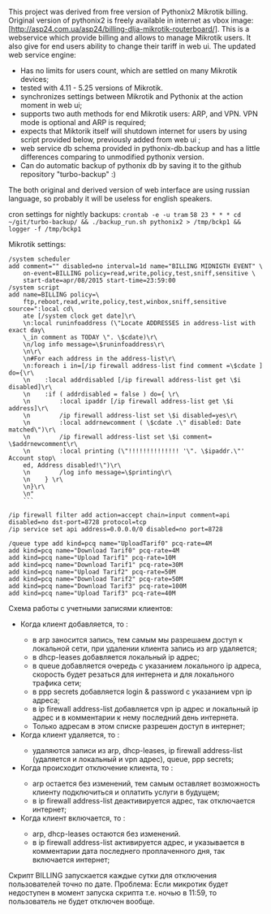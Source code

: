 This project was derived from free version of Pythonix2 Mikrotik billing. Original version of pythonix2 is freely available in internet as vbox image: 
[http://asp24.com.ua/asp24/billing-dlja-mikrotik-routerboard/].
This is a webservice which provide billing and allows to manage Mikrotik users. It also give for end users ability to change their tariff in web ui.
The updated web service engine:
* Has no limits for users count, which are settled on many Mikrotik devices; 
* tested with 4.11 - 5.25 versions of Mikrotik.
* synchronizes settings between Mikrotik and Pythonix at the action moment in web ui;
* supports two auth methods for end Mikrotik users: ARP, and VPN. VPN mode is optional and ARP is required;
* expects that Miktorik itself will shutdown internet for users by using script provided below, previously added from web ui ;
* web service db schema provided in pythonix-db.backup and has a little differences comparing to unmodified pythonix version.
* Can do automatic backup of pythonix db by saving it to the github repository "turbo-backup"  :)


The both original and derived version of web interface are using russian language, so probably it will be useless for english speakers.

cron settings for nightly backups:
```crontab -e -u tram```
```58 23 * * * cd ~/git/turbo-backup/ && ./backup_run.sh pythonix2 > /tmp/bckp1 && logger -f /tmp/bckp1```

Mikrotik settings:
```
/system scheduler
add comment="" disabled=no interval=1d name="BILLING MIDNIGTH EVENT" \
    on-event=BILLING policy=read,write,policy,test,sniff,sensitive \
    start-date=apr/08/2015 start-time=23:59:00
/system script
add name=BILLING policy=\
    ftp,reboot,read,write,policy,test,winbox,sniff,sensitive source=":local cd\
    ate [/system clock get date]\r\
    \n:local runinfoaddress (\"Locate ADDRESSES in address-list with exact day\
    \_in comment as TODAY \". \$cdate)\r\
    \n/log info message=\$runinfoaddress\r\
    \n\r\
    \n#For each address in the address-list\r\
    \n:foreach i in=[/ip firewall address-list find comment =\$cdate ] do={\r\
    \n    :local addrdisabled [/ip firewall address-list get \$i disabled]\r\
    \n    :if ( addrdisabled = false ) do={ \r\
    \n        :local ipaddr [/ip firewall address-list get \$i address]\r\
    \n        /ip firewall address-list set \$i disabled=yes\r\
    \n        :local addrnewcomment ( \$cdate .\" disabled: Date matched\")\r\
    \n        /ip firewall address-list set \$i comment= \$addrnewcomment\r\
    \n        :local printing (\"!!!!!!!!!!!!!! '\". \$ipaddr.\"' Account stop\
    ed, Address disabled!\")\r\
    \n        /log info message=\$printing\r\
    \n    } \r\
    \n}\r\
    \n"
    ```

/ip firewall filter add action=accept chain=input comment=api disabled=no dst-port=8728 protocol=tcp
/ip service set api address=0.0.0.0/0 disabled=no port=8728

/queue type add kind=pcq name="UploadTarif0" pcq-rate=4M 
add kind=pcq name="Download Tarif0" pcq-rate=4M
add kind=pcq name="Upload Tarif1" pcq-rate=10M
add kind=pcq name="Download Tarif1" pcq-rate=30M
add kind=pcq name="Upload Tarif2" pcq-rate=50M
add kind=pcq name="Download Tarif2" pcq-rate=50M
add kind=pcq name="Download Tarif3" pcq-rate=100M 
add kind=pcq name="Upload Tarif3" pcq-rate=40M
```

Схема работы с учетными записями клиентов:
<ul>
<li> Когда клиент добавляется, то :</li>
<ul> 
<li> в arp заносится запись, тем самым мы разрешаем доступ к локальной сети, при удалении клиента запись из arp удаляется; </li>
<li> в dhcp-leases добавляется локальный ip адрес; </li>
<li> в queue добавляется очередь с указанием локального ip адреса, скорость будет резаться для интернета и для локального трафика сети; </li>
<li> в ppp secrets добавляется login & password с указанием vpn ip адреса; </li>
<li> в ip firewall address-list добавляется vpn ip адрес и локальный ip адрес и в комментарии к нему последний день интернета. </li> 
<li> Только адресам в этом списке разрешен доступ в интернет; </li>
</ul>
<li> Когда клиент удаляется, то : </li>
<ul>
<li> удаляются записи из arp, dhcp-leases, ip firewall address-list (удаляется и локальный и vpn адрес), queue, ppp secrets; </li>
</ul>
<li> Когда происходит отключение клиента, то : </li>
<ul>
<li> arp остается без изменений, тем самым оставляет возможность клиенту подключиться и оплатить услуги в будущем; </li>
<li> в ip firewall address-list деактивируется адрес, так отключается интернет; </li>
</ul>
<li> Когда клиент включается, то : </li>
<ul>
<li> arp, dhcp-leases остаются без изменений. </li>
<li> в ip firewall address-list активируется адрес, и указывается в комментарии дата последнего проплаченного дня, так включается интернет; </li>
</ul></ul>

Скрипт BILLING запускается каждые сутки для отключения пользователей точно по дате. 
Проблема: Если микротик будет недоступен в момент запуска скрипта т.е. ночью в 11:59, то пользователь не будет отключен вообще.

